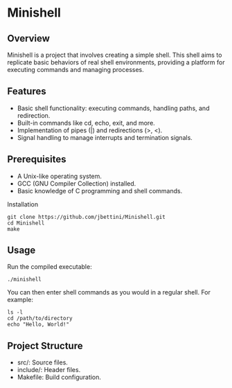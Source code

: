# Minishell

## Overview

Minishell is a project that involves creating a simple shell. This shell aims to replicate basic behaviors of real shell environments, providing a platform for executing commands and managing processes.
## Features

-   Basic shell functionality: executing commands, handling paths, and redirection.
-   Built-in commands like cd, echo, exit, and more.
-   Implementation of pipes (|) and redirections (>, <).
-   Signal handling to manage interrupts and termination signals.

## Prerequisites

-   A Unix-like operating system.
-   GCC (GNU Compiler Collection) installed.
-   Basic knowledge of C programming and shell commands.

Installation
```
git clone https://github.com/jbettini/Minishell.git
cd Minishell
make
```

## Usage

Run the compiled executable:
```
./minishell
````

You can then enter shell commands as you would in a regular shell. For example:
```
ls -l
cd /path/to/directory
echo "Hello, World!"
```
## Project Structure

-   src/: Source files.
-   include/: Header files.
-   Makefile: Build configuration.
